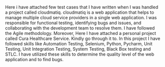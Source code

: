 Here i have attached few test cases that I have written when I was handled a project called cloudmatiq. cloudmatiq is a web application that helps to manage multiple cloud service providers in a single web application. l was responsible for functional testing, identifying bugs and issues, and
collaborating with the development team to resolve them. I have followed the Agile methodology. Moreover, Here I have attached a personal project called Cura Healthcare Service. Kindly go through it to. In this project I have followed skills like Automation Testing, Selenium, Python, Pycharm, Unit Testing, Unit Integration Testing, System Testing, Black Box testing and STLC. I have utilized these skills to determine the quality level of the web application and to find bugs.
